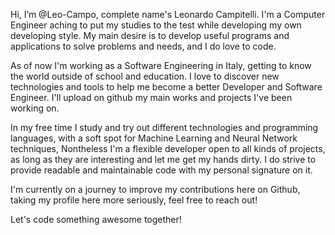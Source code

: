 Hi, I’m @Leo-Campo, complete name's Leonardo Campitelli. I'm a Computer Engineer aching to put my studies to the test while developing my own developing style. My main desire is to develop useful programs and applications to solve problems and needs, and I do love to code.

As of now I'm working as a Software Engineering in Italy, getting to know the world outside of school and education. I love to
discover new technologies and tools to help me become a better Developer and Software Engineer. I'll upload on github my main works and projects 
I've been working on.

In my free time I study and try out different technologies and programming languages, with a soft spot for Machine Learning and Neural Network techniques,
Nontheless I'm a flexible developer open to all kinds of projects, as long as they are interesting
and let me get my hands dirty. I do strive to provide readable and maintainable code with my personal signature on it.

I'm currently on a journey to improve my contributions here on Github, taking my profile here more seriously, feel free to reach out! 

Let's code something awesome together!

